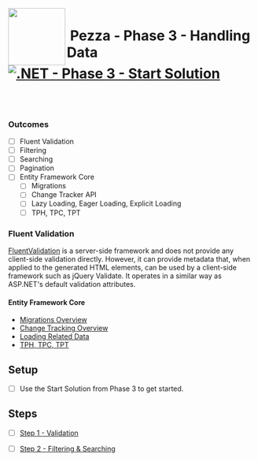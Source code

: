 <img align="left" width="116" height="116" src="pezza-logo.png" />

# &nbsp;**Pezza - Phase 3 - Handling Data** [![.NET - Phase 3 - Start Solution](https://github.com/entelect-incubator/.NET/actions/workflows/dotnet-phase3-start.yml/badge.svg)](https://github.com/entelect-incubator/.NET/actions/workflows/dotnet-phase3-start.yml)

<br/><br/>

### Outcomes

- [ ] Fluent Validation
- [ ] Filtering
- [ ] Searching
- [ ] Pagination
- [ ] Entity Framework Core
  - [ ] Migrations
  - [ ] Change Tracker API
  - [ ] Lazy Loading, Eager Loading, Explicit Loading
  - [ ] TPH, TPC, TPT

### **Fluent Validation**

[FluentValidation](https://fluentvalidation.net/) is a server-side framework and does not provide any client-side validation directly. However, it can provide metadata that, when applied to the generated HTML elements, can be used by a client-side framework such as jQuery Validate. It operates in a similar way as ASP.NET's default validation attributes.

#### Entity Framework Core

- [Migrations Overview](https://learn.microsoft.com/en-us/ef/core/managing-schemas/migrations/?tabs=dotnet-core-cli)
- [Change Tracking Overview](https://learn.microsoft.com/en-us/ef/core/change-tracking/)
- [Loading Related Data](https://learn.microsoft.com/en-us/ef/core/querying/related-data/)
- [TPH, TPC, TPT](https://www.youtube.com/watch?v=HaL6DKW1mrg&ab_channel=dotnet)

## **Setup**

- [ ] Use the Start Solution from Phase 3 to get started.

## **Steps**

- [ ] [Step 1 - Validation](https://github.com/entelect-incubator/.NET/tree/master/Phase%203/Step%201) 

- [ ] [Step 2 - Filtering & Searching](https://github.com/entelect-incubator/.NET/tree/master/Phase%203/Step%202) 
 
